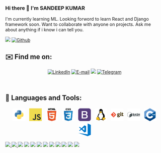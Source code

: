 ### Hi there 👋 I'm SANDEEP KUMAR
I'm currently learning ML.
Looking forword to learn React and Django framework soon.
Want to collaborate with anyone on projects.
Ask me about anything if i know i can tell you.

![](https://visitor-badge.laobi.icu/badge?page_id=Sandeep-sk.Sandeep-sk)
[![Github](https://img.shields.io/github/followers/Sandeep-sk?label=Follow&style=social)](https://github.com/Sandeep-sk)
## ✉️ Find me on:

<p align="center">
<a href="https://linkedin.com/in/sandeep913" target="_blank"><img src="https://edent.github.io/SuperTinyIcons/images/svg/linkedin.svg" width="50" title="LinkedIn" /></a>
 <a href="mailto:sandeepkuamr2018063068@gmail.com" target="_blank"><img src="https://edent.github.io/SuperTinyIcons/images/svg/email.svg" width="50" title="E-mail" /></a>
<a href="https://twitter.com/sandeepk913" target="_blank"><img src="https://edent.github.io/SuperTinyIcons/images/png/twitter.png" width="50" /></a> 
  <a href="https://t.me/sandy_913" target="_blank"><img src="https://edent.github.io/SuperTinyIcons/images/svg/telegram.svg" width="50" title="Telegram" /></a>
</p>
<br />

## 🧰 Languages and Tools:
<p align="center">
<img src="https://raw.githubusercontent.com/github/explore/80688e429a7d4ef2fca1e82350fe8e3517d3494d/topics/python/python.png" alt="Python" height="40" style="vertical-align:top; margin:4px">
<img src="https://raw.githubusercontent.com/github/explore/80688e429a7d4ef2fca1e82350fe8e3517d3494d/topics/javascript/javascript.png" alt="Javascript" height="40" style="vertical-align:top; margin:4px">
<img src="https://raw.githubusercontent.com/github/explore/80688e429a7d4ef2fca1e82350fe8e3517d3494d/topics/html/html.png" alt="html" height="40" style="vertical-align:top; margin:4px">
 <img src="https://raw.githubusercontent.com/github/explore/80688e429a7d4ef2fca1e82350fe8e3517d3494d/topics/css/css.png" alt="css" height="40" style="vertical-align:top; margin:4px">
<img src="https://raw.githubusercontent.com/github/explore/80688e429a7d4ef2fca1e82350fe8e3517d3494d/topics/bootstrap/bootstrap.png" alt="bootstrap" height="40" style="vertical-align:top; margin:4px">
<img src="https://raw.githubusercontent.com/github/explore/80688e429a7d4ef2fca1e82350fe8e3517d3494d/topics/linux/linux.png" alt="linux" height="40" style="vertical-align:top; margin:4px">
 <img src="https://raw.githubusercontent.com/github/explore/80688e429a7d4ef2fca1e82350fe8e3517d3494d/topics/git/git.png" alt="git" height="40" style="vertical-align:top; margin:4px">
 <img src="https://raw.githubusercontent.com/github/explore/80688e429a7d4ef2fca1e82350fe8e3517d3494d/topics/bash/bash.png" alt="shell" height="40" style="vertical-align:top; margin:4px">
 <img src="https://raw.githubusercontent.com/github/explore/80688e429a7d4ef2fca1e82350fe8e3517d3494d/topics/cpp/cpp.png" alt="c++" height="40" style="vertical-align:top; margin:4px">
 <img src="https://raw.githubusercontent.com/github/explore/80688e429a7d4ef2fca1e82350fe8e3517d3494d/topics/visual-studio-code/visual-studio-code.png" alt="VS Code" height="40" style="vertical-align:top; margin:4px">
</p>
<!-- 100daysofcode start -->
<!-- Left badge -->

<a href="https://www.software.com/100-days-of-code">
    <img src="https://www.software.com/badges/100-days-of-code" />
</a>

<!-- Right badge -->

<a href="https://www.100daysofcode.com">
    <img
        src="https://img.shields.io/static/v1?label=Challenge&labelColor=384357&message=100%20Days%20of%20Code&color=00b4ee&style=for-the-badge&link=https://www.100daysofcode.com"
    />
</a>
<!-- 100daysofcode end -->
<img src="https://github-readme-stats.vercel.app/api?username=Sandeep-sk&show_icons=true&theme=algolia">
<img src="https://github-readme-stats.vercel.app/api/top-langs/?username=Sandeep-sk&layout=compact&langs_count=10&show_icons=true&theme=algolia">
<img src="https://github-profile-trophy.vercel.app/?username=Sandeep-sk">
<a href="https://github.com/Sandeep-sk/Alarm-clock"><img src="https://github-readme-stats.vercel.app/api/pin/?username=Sandeep-sk&repo=Alarm-clock"></a>
<a href="https://github.com/Sandeep-sk/Post-man-clone"><img src="https://github-readme-stats.vercel.app/api/pin/?username=Sandeep-sk&repo=Post-man-clone"></a>
<a href="https://github.com/Sandeep-sk/College-library"><img src="https://github-readme-stats.vercel.app/api/pin/?username=Sandeep-sk&repo=College-library"></a>
<a href="https://github.com/Sandeep-sk/CV-Scanner"><img src="https://github-readme-stats.vercel.app/api/pin/?username=Sandeep-sk&repo=CV-Scanner"></a>
<a href="https://github.com/Sandeep-sk/drag-and-drop-picture"><img src="https://github-readme-stats.vercel.app/api/pin/?username=Sandeep-sk&repo=drag-and-drop-picture"></a>
<a href="https://github.com/Sandeep-sk/Webcalculator"><img src="https://github-readme-stats.vercel.app/api/pin/?username=Sandeep-sk&repo=Webcalculator"></a>
<a href="https://github.com/Sandeep-sk/keep-notes-website"><img src="https://github-readme-stats.vercel.app/api/pin/?username=Sandeep-sk&repo=keep-notes-website"></a>
